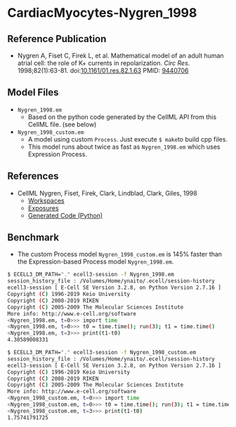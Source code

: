 CardiacMyocytes-Nygren_1998
==========================

Reference Publication
---------------------

* Nygren A, Fiset C, Firek L, et al. Mathematical model of an adult human atrial cell: the role of K+ currents in repolarization. *Circ Res*. 1998;82(1):63-81. doi:[10.1161/01.res.82.1.63](https://doi.org/10.1161/01.res.82.1.63) PMID: [9440706](https://pubmed.ncbi.nlm.nih.gov/9440706/)

Model Files
-----------

* `Nygren_1998.em`
  * Based on the python code generated by the CellML API from this CellML file. (see below)
* `Nygren_1998_custom.em`
  * A model using custom `Process`. Just execute `$ make`to build cpp files.
  * This model runs about twice as fast as `Nygren_1998.em` which uses Expression Process.

References
-----------

* CellML Nygren, Fiset, Firek, Clark, Lindblad, Clark, Giles, 1998
  * [Workspaces](https://models.physiomeproject.org/workspace/nygren_fiset_firek_clark_lindblad_clark_giles_1998) 
  * [Exposures](https://models.physiomeproject.org/exposure/ad761ce160f3b4077bbae7a004c229e3)
  * [Generated Code (Python)](https://models.physiomeproject.org/exposure/ad761ce160f3b4077bbae7a004c229e3/nygren_fiset_firek_clark_lindblad_clark_giles_1998.cellml/@@cellml_codegen/Python)

Benchmark
-----------

* The custom Process model `Nygren_1998_custom.em` is 145% faster than the Expression-based Process model `Nygren_1998.em`. 

```bash
$ ECELL3_DM_PATH="." ecell3-session -f Nygren_1998.em 
session_history_file : /Volumes/Home/ynaito/.ecell/session-history
ecell3-session [ E-Cell SE Version 3.2.8, on Python Version 2.7.16 ]
Copyright (C) 1996-2019 Keio University
Copyright (C) 2008-2019 RIKEN
Copyright (C) 2005-2009 The Molecular Sciences Institute
More info: http://www.e-cell.org/software
<Nygren_1998.em, t=0>>> import time
<Nygren_1998.em, t=0>>> t0 = time.time(); run(3); t1 = time.time()
<Nygren_1998.em, t=3>>> print(t1-t0)
4.30589008331
```



```bash
$ ECELL3_DM_PATH="." ecell3-session -f Nygren_1998_custom.em 
session_history_file : /Volumes/Home/ynaito/.ecell/session-history
ecell3-session [ E-Cell SE Version 3.2.8, on Python Version 2.7.16 ]
Copyright (C) 1996-2019 Keio University
Copyright (C) 2008-2019 RIKEN
Copyright (C) 2005-2009 The Molecular Sciences Institute
More info: http://www.e-cell.org/software
<Nygren_1998_custom.em, t=0>>> import time
<Nygren_1998_custom.em, t=0>>> t0 = time.time(); run(3); t1 = time.time()
<Nygren_1998_custom.em, t=3>>> print(t1-t0)
1.75741791725
```

